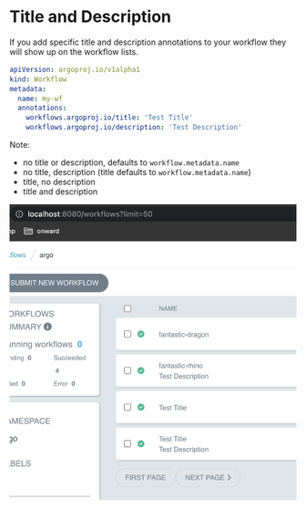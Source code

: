# Title and Description

If you add specific title and description annotations to your workflow they will show up on the workflow lists.

```yaml
apiVersion: argoproj.io/v1alpha1
kind: Workflow
metadata:
  name: my-wf
  annotations:
    workflows.argoproj.io/title: 'Test Title'
    workflows.argoproj.io/description: 'Test Description'
```

Note:

- no title or description, defaults to `workflow.metadata.name`
- no title, description (title defaults to `workflow.metadata.name`)
- title, no description
- title and description

![Workflow Title And Description](assets/workflow-title-and-description.png)
